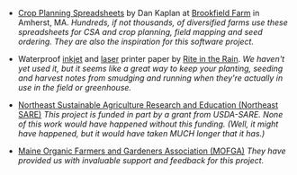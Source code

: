   * [Crop Planning Spreadsheets](http://www.brookfieldfarm.org/cps.html) by Dan Kaplan at [Brookfield Farm](http://www.brookfieldfarm.org/) in Amherst, MA.
_Hundreds, if not thousands, of diversified farms use these spreadsheets for CSA and crop planning, field mapping and seed ordering.  They are also the inspiration for this software project._

  * Waterproof [inkjet](http://www.riteintherain.com/Categories.aspx?Category=4c2e9e29-8057-473d-be5f-a7f5c320b2ba) and [laser](http://www.riteintherain.com/Categories.aspx?Category=3c0388c0-ff46-41c4-8cff-c75ea14ad32c) printer paper by [Rite in the Rain](http://www.riteintherain.com/).
_We haven't yet used it, but it seems like a great way to keep your planting, seeding and harvest notes from smudging and running when they're actually in use in the field or greenhouse._

  * [Northeast Sustainable Agriculture Research and Education (Northeast SARE)](http://www.uvm.edu/~nesare/)
_This project is funded in part by a grant from USDA-SARE.  None of this work would have happened without this funding.  (Well, it might have happened, but it would have taken MUCH longer that it has.)_

  * [Maine Organic Farmers and Gardeners Association (MOFGA)](http://mofga.org/)
_They have provided us with invaluable support and feedback for this project._